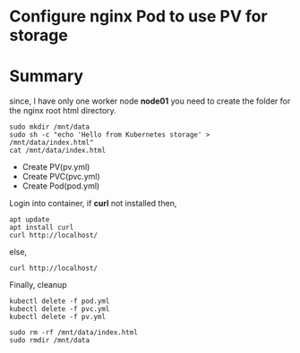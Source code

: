 # Configure nginx Pod to use PV for storage

# Summary

since, I have only one worker node **node01** you need to create the folder for the nginx root html directory.

```
sudo mkdir /mnt/data
sudo sh -c "echo 'Hello from Kubernetes storage' > /mnt/data/index.html"
cat /mnt/data/index.html
```

- Create PV(pv.yml)
- Create PVC(pvc.yml)
- Create Pod(pod.yml)

Login into container, if **curl** not installed then,

```
apt update
apt install curl
curl http://localhost/
```

else,

```
curl http://localhost/
```


Finally, cleanup

```
kubectl delete -f pod.yml
kubectl delete -f pvc.yml
kubectl delete -f pv.yml

sudo rm -rf /mnt/data/index.html
sudo rmdir /mnt/data
```
